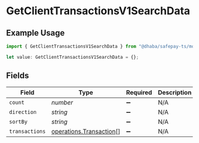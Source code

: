 # GetClientTransactionsV1SearchData

## Example Usage

```typescript
import { GetClientTransactionsV1SearchData } from "@dhaba/safepay-ts/models/operations";

let value: GetClientTransactionsV1SearchData = {};
```

## Fields

| Field                                                              | Type                                                               | Required                                                           | Description                                                        |
| ------------------------------------------------------------------ | ------------------------------------------------------------------ | ------------------------------------------------------------------ | ------------------------------------------------------------------ |
| `count`                                                            | *number*                                                           | :heavy_minus_sign:                                                 | N/A                                                                |
| `direction`                                                        | *string*                                                           | :heavy_minus_sign:                                                 | N/A                                                                |
| `sortBy`                                                           | *string*                                                           | :heavy_minus_sign:                                                 | N/A                                                                |
| `transactions`                                                     | [operations.Transaction](../../models/operations/transaction.md)[] | :heavy_minus_sign:                                                 | N/A                                                                |